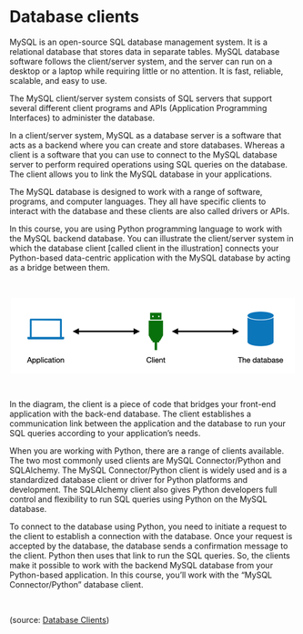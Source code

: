 # Database clients

MySQL is an open-source SQL database management system. It is a relational database that stores data in separate tables. MySQL database software follows the client/server system, and the server can run on a desktop or a laptop while requiring little or no attention. It is fast, reliable, scalable, and easy to use. 

The MySQL client/server system consists of SQL servers that support several different client programs and APIs (Application Programming Interfaces) to administer the database. 

In a client/server system, MySQL as a database server is a software that acts as a backend where you can create and store databases. Whereas a client is a software that you can use to connect to the MySQL database server to perform required operations using SQL queries on the database. The client allows you to link the MySQL database in your applications. 

The MySQL database is designed to work with a range of software, programs, and computer languages. They all have specific clients to interact with the database and these clients are also called drivers or APIs.

In this course, you are using Python programming language to work with the MySQL backend database. You can illustrate the client/server system in which the database client [called client in the illustration] connects your Python-based data-centric application with the MySQL database by acting as a bridge between them. 


&nbsp;

<img src="../images/clients.png" alt="clients" width="500" style="margin-left: auto; margin-right: auto; display: block;"/>

&nbsp;

In the diagram, the client is a piece of code that bridges your front-end application with the back-end database. The client establishes a communication link between the application and the database to run your SQL queries according to your application’s needs. 

When you are working with Python, there are a range of clients available. The two most commonly used clients are MySQL Connector/Python and SQLAlchemy. The MySQL Connector/Python client is widely used and is a standardized database client or driver for Python platforms and development. The SQLAlchemy client also gives Python developers full control and flexibility to run SQL queries using Python on the MySQL database. 

To connect to the database using Python, you need to initiate a request to the client to establish a connection with the database. Once your request is accepted by the database, the database sends a confirmation message to the client. Python then uses that link to run the SQL queries. So, the clients make it possible to work with the backend MySQL database from your Python-based application. In this course, you’ll work with the “MySQL Connector/Python” database client.


&nbsp;

(source: [Database Clients](https://www.coursera.org/learn/database-clients))